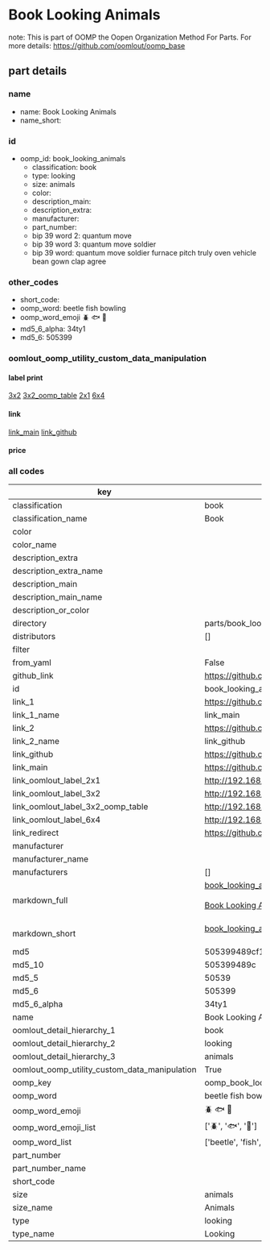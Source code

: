 # Book Looking Animals  

note: This is part of OOMP the Oopen Organization Method For Parts. For more details: https://github.com/oomlout/oomp_base

##  part details
  







### name
* name: Book Looking Animals
* name_short: 
### id
* oomp_id: book_looking_animals
  * classification: book
  * type: looking
  * size: animals
  * color: 
  * description_main: 
  * description_extra: 
  * manufacturer: 
  * part_number: 
  * bip 39 word 2: quantum move
  * bip 39 word 3: quantum move soldier
  * bip 39 word: quantum move soldier furnace pitch truly oven vehicle bean gown clap agree

### other_codes
* short_code: 
* oomp_word: beetle fish bowling
* oomp_word_emoji :beetle: :fish: :bowling:
* md5_6_alpha: 34ty1
* md5_6: 505399






### oomlout_oomp_utility_custom_data_manipulation
#### label print
[3x2](http://192.168.1.245:1112/?label=oomp%2034ty1)
[3x2_oomp_table](http://192.168.1.108:1112/?label=oomp%2034ty1)
[2x1](http://192.168.1.242:1112/?label=oomp%2034ty1)
[6x4](http://192.168.1.55:1112/?label=oomp%2034ty1)    

#### link

[link_main](https://github.com/oomlout/oomlout_oomp_version_1_messy/tree/main/parts/book_looking_animals) [link_github](https://github.com/oomlout/oomlout_oomp_version_1_messy/tree/main/parts/book_looking_animals)                             

#### price







### all codes 
| key | value |  
| --- | --- |  
| classification | book |  
| classification_name | Book |  
| color |  |  
| color_name |  |  
| description_extra |  |  
| description_extra_name |  |  
| description_main |  |  
| description_main_name |  |  
| description_or_color |   |  
| directory | parts/book_looking_animals |  
| distributors | [] |  
| filter |  |  
| from_yaml | False |  
| github_link | https://github.com/oomlout/oomlout_oomp_part_src/tree/main/parts/book_looking_animals |  
| id | book_looking_animals |  
| link_1 | https://github.com/oomlout/oomlout_oomp_version_1_messy/tree/main/parts/book_looking_animals |  
| link_1_name | link_main |  
| link_2 | https://github.com/oomlout/oomlout_oomp_version_1_messy/tree/main/parts/book_looking_animals |  
| link_2_name | link_github |  
| link_github | https://github.com/oomlout/oomlout_oomp_version_1_messy/tree/main/parts/book_looking_animals |  
| link_main | https://github.com/oomlout/oomlout_oomp_version_1_messy/tree/main/parts/book_looking_animals |  
| link_oomlout_label_2x1 | http://192.168.1.242:1112/?label=oomp%2034ty1 |  
| link_oomlout_label_3x2 | http://192.168.1.245:1112/?label=oomp%2034ty1 |  
| link_oomlout_label_3x2_oomp_table | http://192.168.1.108:1112/?label=oomp%2034ty1 |  
| link_oomlout_label_6x4 | http://192.168.1.55:1112/?label=oomp%2034ty1 |  
| link_redirect | https://github.com/oomlout/oomlout_oomp_version_1_messy/tree/main/parts/book_looking_animals |  
| manufacturer |  |  
| manufacturer_name |  |  
| manufacturers | [] |  
| markdown_full | [book_looking_animals](none)<br>[](none)<br>[Book Looking Animals](none)<br><br> |  
| markdown_short | [book_looking_animals](none)<br><br> |  
| md5 | 505399489cf1f3bba5d2c5e59d24357a |  
| md5_10 | 505399489c |  
| md5_5 | 50539 |  
| md5_6 | 505399 |  
| md5_6_alpha | 34ty1 |  
| name | Book Looking Animals |  
| oomlout_detail_hierarchy_1 | book |  
| oomlout_detail_hierarchy_2 | looking |  
| oomlout_detail_hierarchy_3 | animals |  
| oomlout_oomp_utility_custom_data_manipulation | True |  
| oomp_key | oomp_book_looking_animals |  
| oomp_word | beetle fish bowling |  
| oomp_word_emoji | :beetle: :fish: :bowling: |  
| oomp_word_emoji_list | [':beetle:', ':fish:', ':bowling:'] |  
| oomp_word_list | ['beetle', 'fish', 'bowling'] |  
| part_number |  |  
| part_number_name |  |  
| short_code |  |  
| size | animals |  
| size_name | Animals |  
| type | looking |  
| type_name | Looking |  
